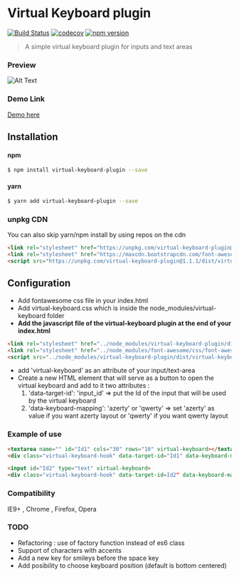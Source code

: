 # Virtual Keyboard plugin 
[![Build Status](https://travis-ci.org/stephen31/virtual-keyboard-plugin.svg?branch=master)](https://travis-ci.org/stephen31/virtual-keyboard-plugin) [![codecov](https://codecov.io/gh/stephen31/virtual-keyboard-plugin/branch/master/graph/badge.svg)](https://codecov.io/gh/stephen31/virtual-keyboard-plugin) [![npm version](https://badge.fury.io/js/virtual-keyboard-plugin.svg)](https://badge.fury.io/js/virtual-keyboard-plugin)

> A simple virtual keyboard plugin for inputs and text areas

### Preview 

![Alt Text](https://media.giphy.com/media/3osBLcxrlQ9ZO3Mf6w/giphy.gif)

### Demo Link

[Demo here](https://stephen31.github.io/virtual-keyboard-plugin/public/)

## Installation

#### npm

```bash
$ npm install virtual-keyboard-plugin --save
```

#### yarn
```bash
$ yarn add virtual-keyboard-plugin --save
```

### unpkg CDN
 You can also skip yarn/npm install by using repos on the cdn 

```html
<link rel="stylesheet" href="https://unpkg.com/virtual-keyboard-plugin@1.1.1/dist/virtual-keyboard.css">
<link rel="stylesheet" href="https://maxcdn.bootstrapcdn.com/font-awesome/4.7.0/css/font-awesome.min.css">
<script src="https://unpkg.com/virtual-keyboard-plugin@1.1.1/dist/virtual-keyboard.min.js"></script>
```

## Configuration
* Add fontawesome css file in your index.html  
* Add virtual-keyboard.css which is inside the node_modules/virtual-keyboard folder
* **Add the javascript file of the virtual-keyboard plugin at the end of your index.html**

```html
<link rel="stylesheet" href="../node_modules/virtual-keyboard-plugin/dist/virtual-keyboard.css">
<link rel="stylesheet" href="../node_modules/font-awesome/css/font-awesome.min.css">
<script src="../node_modules/virtual-keyboard-plugin/dist/virtual-keyboard.js"></script>
```
* add 'virtual-keyboard' as an attribute of your input/text-area
* Create a new HTML element that will serve as a button to open the virtual keyboard and add to it two attributes :
  1. 'data-target-id': 'input_id'   => put the Id of the input that will be used by the virtual keyboard
  2. 'data-keyboard-mapping': 'azerty' or 'qwerty'  => set 'azerty' as value if you want azerty layout or 'qwerty' if you want qwerty layout

 ### Example of use
```html
<textarea name="" id="Id1" cols="30" rows="10" virtual-keyboard></textarea>
<div class="virtual-keyboard-hook" data-target-id="Id1" data-keyboard-mapping="qwerty"><i class="fa fa-keyboard-o" aria-hidden="true"></i></div>
```
```html
<input id="Id2" type="text" virtual-keyboard>
<div class="virtual-keyboard-hook" data-target-id=Id2" data-keyboard-mapping="azerty"><i class="fa fa-keyboard-o" aria-hidden="true"></i></div>
````
### Compatibility

 IE9+ , Chrome , Firefox, Opera
### TODO
* Refactoring : use of factory function instead of es6 class
* Support of characters with accents
* Add a new key for smileys before the space key
* Add posibility to choose keyboard position (default is bottom centered)

